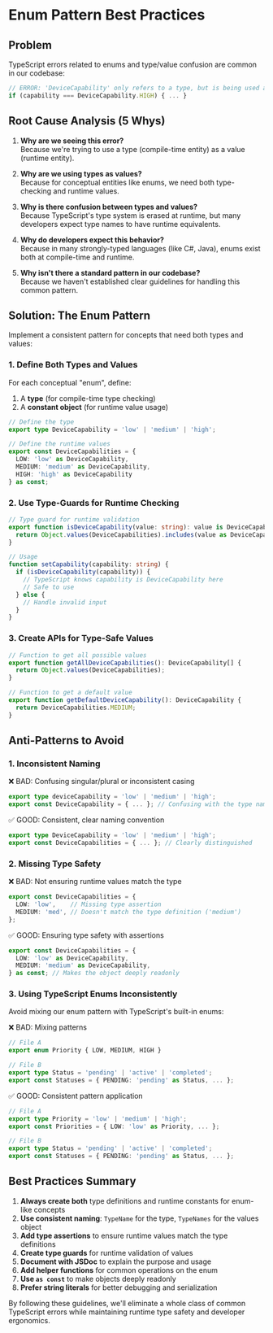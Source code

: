 
# Enum Pattern Best Practices

## Problem

TypeScript errors related to enums and type/value confusion are common in our codebase:

```typescript
// ERROR: 'DeviceCapability' only refers to a type, but is being used as a value here.
if (capability === DeviceCapability.HIGH) { ... }
```

## Root Cause Analysis (5 Whys)

1. **Why are we seeing this error?**  
   Because we're trying to use a type (compile-time entity) as a value (runtime entity).

2. **Why are we using types as values?**  
   Because for conceptual entities like enums, we need both type-checking and runtime values.

3. **Why is there confusion between types and values?**  
   Because TypeScript's type system is erased at runtime, but many developers expect type names to have runtime equivalents.

4. **Why do developers expect this behavior?**  
   Because in many strongly-typed languages (like C#, Java), enums exist both at compile-time and runtime.

5. **Why isn't there a standard pattern in our codebase?**  
   Because we haven't established clear guidelines for handling this common pattern.

## Solution: The Enum Pattern

Implement a consistent pattern for concepts that need both types and values:

### 1. Define Both Types and Values

For each conceptual "enum", define:
1. A **type** (for compile-time type checking)
2. A **constant object** (for runtime value usage)

```typescript
// Define the type
export type DeviceCapability = 'low' | 'medium' | 'high';

// Define the runtime values
export const DeviceCapabilities = {
  LOW: 'low' as DeviceCapability,
  MEDIUM: 'medium' as DeviceCapability,
  HIGH: 'high' as DeviceCapability
} as const;
```

### 2. Use Type-Guards for Runtime Checking

```typescript
// Type guard for runtime validation
export function isDeviceCapability(value: string): value is DeviceCapability {
  return Object.values(DeviceCapabilities).includes(value as DeviceCapability);
}

// Usage
function setCapability(capability: string) {
  if (isDeviceCapability(capability)) {
    // TypeScript knows capability is DeviceCapability here
    // Safe to use
  } else {
    // Handle invalid input
  }
}
```

### 3. Create APIs for Type-Safe Values

```typescript
// Function to get all possible values
export function getAllDeviceCapabilities(): DeviceCapability[] {
  return Object.values(DeviceCapabilities);
}

// Function to get a default value
export function getDefaultDeviceCapability(): DeviceCapability {
  return DeviceCapabilities.MEDIUM;
}
```

## Anti-Patterns to Avoid

### 1. Inconsistent Naming

❌ BAD: Confusing singular/plural or inconsistent casing
```typescript
export type deviceCapability = 'low' | 'medium' | 'high';
export const DeviceCapability = { ... }; // Confusing with the type name
```

✅ GOOD: Consistent, clear naming convention
```typescript
export type DeviceCapability = 'low' | 'medium' | 'high';
export const DeviceCapabilities = { ... }; // Clearly distinguished
```

### 2. Missing Type Safety

❌ BAD: Not ensuring runtime values match the type
```typescript
export const DeviceCapabilities = {
  LOW: 'low',    // Missing type assertion
  MEDIUM: 'med', // Doesn't match the type definition ('medium')
};
```

✅ GOOD: Ensuring type safety with assertions
```typescript
export const DeviceCapabilities = {
  LOW: 'low' as DeviceCapability,
  MEDIUM: 'medium' as DeviceCapability,
} as const; // Makes the object deeply readonly
```

### 3. Using TypeScript Enums Inconsistently

Avoid mixing our enum pattern with TypeScript's built-in enums:

❌ BAD: Mixing patterns
```typescript
// File A
export enum Priority { LOW, MEDIUM, HIGH }

// File B
export type Status = 'pending' | 'active' | 'completed';
export const Statuses = { PENDING: 'pending' as Status, ... };
```

✅ GOOD: Consistent pattern application
```typescript
// File A
export type Priority = 'low' | 'medium' | 'high';
export const Priorities = { LOW: 'low' as Priority, ... };

// File B
export type Status = 'pending' | 'active' | 'completed';
export const Statuses = { PENDING: 'pending' as Status, ... };
```

## Best Practices Summary

1. **Always create both** type definitions and runtime constants for enum-like concepts
2. **Use consistent naming**: `TypeName` for the type, `TypeNames` for the values object
3. **Add type assertions** to ensure runtime values match the type definitions
4. **Create type guards** for runtime validation of values
5. **Document with JSDoc** to explain the purpose and usage
6. **Add helper functions** for common operations on the enum
7. **Use `as const`** to make objects deeply readonly
8. **Prefer string literals** for better debugging and serialization

By following these guidelines, we'll eliminate a whole class of common TypeScript errors while maintaining runtime type safety and developer ergonomics.
